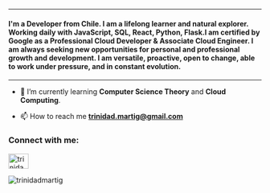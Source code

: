 
---

<h4 align="left">
  I'm a Developer from Chile. I am a lifelong learner and natural explorer. Working daily with JavaScript, SQL, React, Python, Flask.I am certified by Google as a Professional Cloud Developer & Associate Cloud Engineer. I am always seeking new opportunities for personal and professional growth and development. I am versatile, proactive, open to change, able to work under pressure, and in constant evolution.
</h4>

----

- 🌱 I’m currently learning **Computer Science Theory** and **Cloud Computing**.

- 📫 How to reach me **trinidad.martig@gmail.com**

<h3 align="left">Connect with me:</h3>
<p align="left">
<a href="https://www.linkedin.com/in/trinidad-mart%C3%AD-guti%C3%A9rrez-a9b872244/" target="blank"><img align="center" src="https://raw.githubusercontent.com/rahuldkjain/github-profile-readme-generator/master/src/images/icons/Social/linked-in-alt.svg" alt="trinidad martí gutierrez" height="30" width="40" /></a>
</p>

<p><img align="left" src="https://github-readme-stats.vercel.app/api/top-langs?username=trinidadmartig&show_icons=true&locale=en&layout=compact&theme=dracula" alt="trinidadmartig" /></p>

